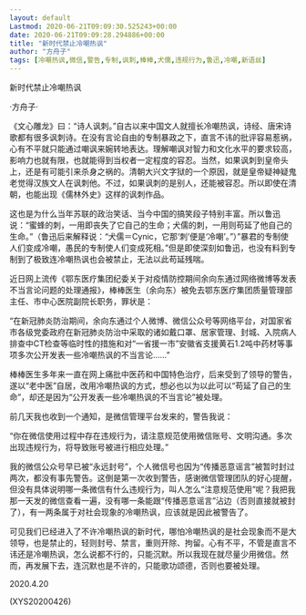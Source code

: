 ```yaml
---
layout: default
Lastmod: 2020-06-21T09:09:30.525243+00:00
date: 2020-06-21T09:09:28.294886+00:00
title: "新时代禁止冷嘲热讽"
author: "方舟子"
tags: [冷嘲热讽,微信,警告,专制,讽刺,棒棒,犬儒,违规行为,鲁迅,冷嘲,新语丝]
---
```


新时代禁止冷嘲热讽

·方舟子·

《文心雕龙》曰：“诗人讽刺。”自古以来中国文人就擅长冷嘲热讽，诗经、唐宋诗歌都有很多讽刺诗。在没有言论自由的专制暴政之下，直言不讳的批评容易惹祸，心有不平就只能通过嘲讽来婉转地表达。理解嘲讽对智力和文化水平的要求较高，影响力也就有限，也就能得到当权者一定程度的容忍。当然，如果讽刺到皇帝头上，还是有可能引来杀身之祸的。清朝大兴文字狱的一个原因，就是皇帝疑神疑鬼老觉得汉族文人在讽刺他。不过，如果讽刺的是别人，还能被容忍。所以即使在清朝，也能出现《儒林外史》这样的讽刺作品。

这也是为什么当年苏联的政治笑话、当今中国的搞笑段子特别丰富。所以鲁迅说：“蜜蜂的刺，一用即丧失了它自己的生命；犬儒的刺，一用则苟延了他自己的生命。”（鲁迅后来解释说：“犬儒＝Cynic，它那‘刺’便是‘冷嘲’。”）”暴君的专制使人们变成冷嘲，愚民的专制使人们变成死相。”但是即使深刻如鲁迅，也没有料到专制到了极致连冷嘲热讽也会被禁止，无法以此苟延残喘。

近日网上流传《鄂东医疗集团纪委关于对疫情防控期间余向东通过网络微博等发表不当言论问题的处理通报》，棒棒医生（余向东）被免去鄂东医疗集团质量管理部主任、市中心医院副院长职务，罪状是：

“在新冠肺炎防治期间，余向东通过个人微博、微信公众号等网络平台，对国家省市各级党委政府在新冠肺炎防治中采取的诸如戴口罩、居家管理、封城、入院病人排查中CT检查等临时性的措施和对“一省援一市”安徽省支援黄石1.2吨中药材等事项多次公开发表一些冷嘲热讽的不当言论……”

棒棒医生多年来一直在网上痛批中医药和中国特色治疗，后来受到了领导的警告，遂以“老中医”自居，改用冷嘲热讽的方式，想必也以为以此可以“苟延了自己的生命”，却还是因为“公开发表一些冷嘲热讽的不当言论”被处理。

前几天我也收到一个通知，是微信管理平台发来的，警告我说：

“你在微信使用过程中存在违规行为，请注意规范使用微信账号、文明沟通。多次出现违规行为，将导致账号被进行相应处理。”

我的微信公众号早已被“永远封号”，个人微信号也因为“传播恶意谣言”被暂时封过两次，都没有事先警告。这倒是第一次收到警告，感谢微信管理团队的好心提醒，但没有具体说明哪一条微信有什么违规行为，叫人怎么“注意规范使用”呢？我把我那一天发的微信查看一遍，没有哪一条能跟“传播恶意谣言”沾边（否则直接就被封了），有一两条属于对社会现象的冷嘲热讽，应该就是因此被警告了。

可见我们已经进入了不许冷嘲热讽的新时代，哪怕冷嘲热讽的是社会现象而不是大领导，也是禁止的，轻则封号、禁言，重则开除、拘留。心有不平，不管是直言不讳还是冷嘲热讽，怎么说都不行的，只能沉默。所以我现在就尽量少用微信。然而，再发展下去，连沉默也是不许的，只能歌功颂德，否则也要被处理。

2020.4.20

(XYS20200426)

